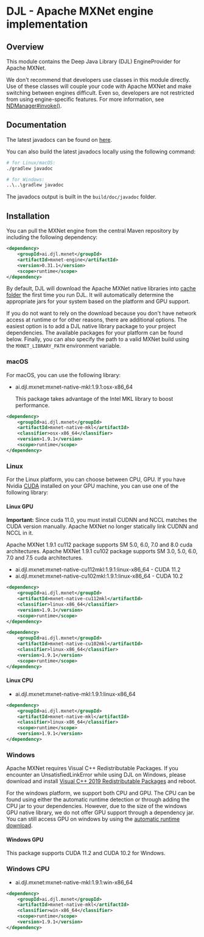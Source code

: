 # DJL - Apache MXNet engine implementation

## Overview

This module contains the Deep Java Library (DJL) EngineProvider for Apache MXNet.

We don't recommend that developers use classes in this module directly. Use of these classes
will couple your code with Apache MXNet and make switching between engines difficult. Even so,
developers are not restricted from using engine-specific features. For more information,
see [NDManager#invoke()](https://javadoc.io/static/ai.djl/api/0.31.1/ai/djl/ndarray/NDManager.html#invoke-java.lang.String-ai.djl.ndarray.NDArray:A-ai.djl.ndarray.NDArray:A-ai.djl.util.PairList-).

## Documentation

The latest javadocs can be found on [here](https://javadoc.io/doc/ai.djl.mxnet/mxnet-engine/latest/index.html).

You can also build the latest javadocs locally using the following command:

```sh
# for Linux/macOS:
./gradlew javadoc

# for Windows:
..\..\gradlew javadoc
```
The javadocs output is built in the `build/doc/javadoc` folder.


## Installation

You can pull the MXNet engine from the central Maven repository by including the following dependency:

```xml
<dependency>
    <groupId>ai.djl.mxnet</groupId>
    <artifactId>mxnet-engine</artifactId>
    <version>0.31.1</version>
    <scope>runtime</scope>
</dependency>
```

By default, DJL will download the Apache MXNet native libraries into [cache folder](../../../docs/development/cache_management.md) the first time you run DJL.
It will automatically determine the appropriate jars for your system based on the platform and GPU support.

If you do not want to rely on the download because you don't have network access at runtime or for other reasons, there are additional options.
The easiest option is to add a DJL native library package to your project dependencies.
The available packages for your platform can be found below.
Finally, you can also specify the path to a valid MXNet build using the `MXNET_LIBRARY_PATH` environment variable.

### macOS

For macOS, you can use the following library:

- ai.djl.mxnet:mxnet-native-mkl:1.9.1:osx-x86_64

    This package takes advantage of the Intel MKL library to boost performance.

```xml
<dependency>
    <groupId>ai.djl.mxnet</groupId>
    <artifactId>mxnet-native-mkl</artifactId>
    <classifier>osx-x86_64</classifier>
    <version>1.9.1</version>
    <scope>runtime</scope>
</dependency>
```

### Linux

For the Linux platform, you can choose between CPU, GPU. If you have Nvidia [CUDA](https://en.wikipedia.org/wiki/CUDA)
installed on your GPU machine, you can use one of the following library:

#### Linux GPU

**Important:** Since cuda 11.0, you must install CUDNN and NCCL matches the CUDA version manually.
Apache MXNet no longer statically link CUDNN and NCCL in it.

Apache MXNet 1.9.1 cu112 package supports SM 5.0, 6.0, 7.0 and 8.0 cuda architectures.
Apache MXNet 1.9.1 cu102 package supports SM 3.0, 5.0, 6.0, 7.0 and 7.5 cuda architectures.

- ai.djl.mxnet:mxnet-native-cu112mkl:1.9.1:linux-x86_64 - CUDA 11.2
- ai.djl.mxnet:mxnet-native-cu102mkl:1.9.1:linux-x86_64 - CUDA 10.2

```xml
<dependency>
    <groupId>ai.djl.mxnet</groupId>
    <artifactId>mxnet-native-cu112mkl</artifactId>
    <classifier>linux-x86_64</classifier>
    <version>1.9.1</version>
    <scope>runtime</scope>
</dependency>
```

```xml
<dependency>
    <groupId>ai.djl.mxnet</groupId>
    <artifactId>mxnet-native-cu102mkl</artifactId>
    <classifier>linux-x86_64</classifier>
    <version>1.9.1</version>
    <scope>runtime</scope>
</dependency>
```

#### Linux CPU

- ai.djl.mxnet:mxnet-native-mkl:1.9.1:linux-x86_64

```xml
<dependency>
    <groupId>ai.djl.mxnet</groupId>
    <artifactId>mxnet-native-mkl</artifactId>
    <classifier>linux-x86_64</classifier>
    <scope>runtime</scope>
    <version>1.9.1</version>
</dependency>
```

### Windows

Apache MXNet requires Visual C++ Redistributable Packages. If you encounter an UnsatisfiedLinkError while using
DJL on Windows, please download and install
[Visual C++ 2019 Redistributable Packages](https://support.microsoft.com/en-us/help/2977003/the-latest-supported-visual-c-downloads) and reboot.

For the windows platform, we support both CPU and GPU.
The CPU can be found using either the automatic runtime detection or through adding the CPU jar to your dependencies.
However, due to the size of the windows GPU native library, we do not offer GPU support through a dependency jar.
You can still access GPU on windows by using the [automatic runtime download](#installation).

#### Windows GPU

This package supports CUDA 11.2 and CUDA 10.2 for Windows.

### Windows CPU

- ai.djl.mxnet:mxnet-native-mkl:1.9.1:win-x86_64

```xml
<dependency>
    <groupId>ai.djl.mxnet</groupId>
    <artifactId>mxnet-native-mkl</artifactId>
    <classifier>win-x86_64</classifier>
    <scope>runtime</scope>
    <version>1.9.1</version>
</dependency>
```
